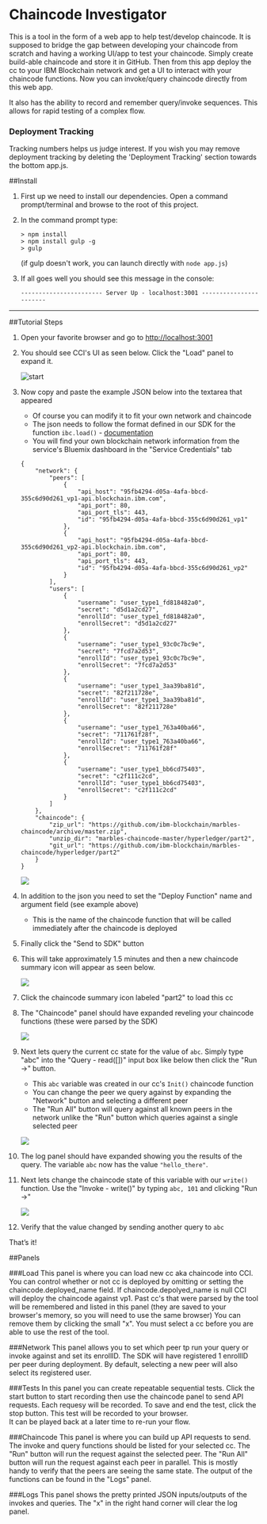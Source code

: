 # Chaincode Investigator
This is a tool in the form of a web app to help test/develop chaincode. 
It is supposed to bridge the gap between developing your chaincode from scratch and having a working UI/app to test your chaincode. 
Simply create build-able chaincode and store it in GitHub. 
Then from this app deploy the cc to your IBM Blockchain network and get a UI to interact with your chaincode functions. 
Now you can invoke/query chaincode directly from this web app. 

It also has the ability to record and remember query/invoke sequences.
This allows for rapid testing of a complex flow.

### Deployment Tracking
Tracking numbers helps us judge interest. If you wish you may remove deployment tracking by deleting the 'Deployment Tracking' section towards the bottom app.js.

##Install
1. First up we need to install our dependencies. Open a command prompt/terminal and browse to the root of this project.
1. In the command prompt type:

	```
	> npm install
	> npm install gulp -g
	> gulp
	```
	
	(if gulp doesn't work, you can launch directly with `node app.js`)
	
1. If all goes well you should see this message in the console:
	
	```
	----------------------- Server Up - localhost:3001 -----------------------
	```
***

##Tutorial Steps
1. Open your favorite browser and go to [http://localhost:3001](http://localhost:3001)
2. You should see CCI's UI as seen below. Click the "Load" panel to expand it.

	![start](/imgs/1_start.png)

3. Now copy and paste the example JSON below into the textarea that appeared
	- Of course you can modify it to fit your own network and chaincode
	- The json needs to follow the format defined in our SDK for the function `ibc.load()` - [documentation](https://github.com/IBM-Blockchain/ibm-blockchain-js#ibcjs)
	- You will find your own blockchain network information from the service's Bluemix dashboard in the "Service Credentials" tab

	```
	{
		"network": {
			"peers": [
				{
					"api_host": "95fb4294-d05a-4afa-bbcd-355c6d90d261_vp1-api.blockchain.ibm.com",
					"api_port": 80,
					"api_port_tls": 443,
					"id": "95fb4294-d05a-4afa-bbcd-355c6d90d261_vp1"
				},
				{
					"api_host": "95fb4294-d05a-4afa-bbcd-355c6d90d261_vp2-api.blockchain.ibm.com",
					"api_port": 80,
					"api_port_tls": 443,
					"id": "95fb4294-d05a-4afa-bbcd-355c6d90d261_vp2"
				}
			],
			"users": [
				{
					"username": "user_type1_fd818482a0",
					"secret": "d5d1a2cd27",
					"enrollId": "user_type1_fd818482a0",
					"enrollSecret": "d5d1a2cd27"
				},
				{
					"username": "user_type1_93c0c7bc9e",
					"secret": "7fcd7a2d53",
					"enrollId": "user_type1_93c0c7bc9e",
					"enrollSecret": "7fcd7a2d53"
				},
				{
					"username": "user_type1_3aa39ba81d",
					"secret": "82f211728e",
					"enrollId": "user_type1_3aa39ba81d",
					"enrollSecret": "82f211728e"
				},
				{
					"username": "user_type1_763a40ba66",
					"secret": "711761f28f",
					"enrollId": "user_type1_763a40ba66",
					"enrollSecret": "711761f28f"
				},
				{
					"username": "user_type1_bb6cd75403",
					"secret": "c2f111c2cd",
					"enrollId": "user_type1_bb6cd75403",
					"enrollSecret": "c2f111c2cd"
				}
			]
		},
		"chaincode": {
			"zip_url": "https://github.com/ibm-blockchain/marbles-chaincode/archive/master.zip",
			"unzip_dir": "marbles-chaincode-master/hyperledger/part2",
			"git_url": "https://github.com/ibm-blockchain/marbles-chaincode/hyperledger/part2"
		}
	}
	```

	![](/imgs/2_load.png)
	
1. In addition to the json you need to set the "Deploy Function" name and argument field (see example above)
	- This is the name of the chaincode function that will be called immediately after the chaincode is deployed

1. Finally click the "Send to SDK" button
1. This will take approximately 1.5 minutes and then a new chaincode summary icon will appear as seen below.

	![](/imgs/3_load.png) 
	
1. Click the chaincode summary icon labeled "part2" to load this cc
1. The "Chaincode" panel should have expanded reveling your chaincode functions (these were parsed by the SDK)

	![](/imgs/4_chaincode.png)
	
1. Next lets query the current cc state for the value of `abc`. Simply type "abc" into the "Query - read([])" input box like below then click the "Run ->" button.
	- This `abc` variable was created in our cc's `Init()` chaincode function
	- You can change the peer we query against by expanding the "Network" button and selecting a different peer
	- The "Run All" button will query against all known peers in the network unlike the "Run" button which queries against a single selected peer
	
	![](/imgs/5_chaincode.png)
	
1. The log panel should have expanded showing you the results of the query.  The variable `abc` now has the value `"hello_there"`.
1. Next lets change the chaincode state of this variable with our `write()` function. Use the "Invoke - write()" by typing `abc, 101` and clicking "Run ->"
	
	![](/imgs/6_chaincode.png)
	
1. Verify that the value changed by sending another query to `abc`

That’s it!


##Panels

###Load
This panel is where you can load new cc aka chaincode into CCI. 
You can control whether or not cc is deployed by omitting or setting the chaincode.deployed_name field. 
If chaincode.depolyed_name is null CCI will deploy the chaincode against vp1. 
Past cc's that were parsed by the tool will be remembered and listed in this panel (they are saved to your browser's memory, so you will need to use the same browser) 
You can remove them by clicking the small "x". 
You must select a cc before you are able to use the rest of the tool. 
 
###Network
This panel allows you to set which peer tp run your query or invoke against and set its enrollID. 
The SDK will have registered 1 enrollID per peer during deployment. 
By default, selecting a new peer will also select its registered user. 

###Tests
In this panel you can create repeatable sequential tests. 
Click the start button to start recording then use the chaincode panel to send API requests. 
Each requesy will be recorded. 
To save and end the test, click the stop button. 
This test will be recorded to your browser.  
It can be played back at a later time to re-run your flow.

###Chaincode
This panel is where you can build up API requests to send. 
The invoke and query functions should be listed for your selected cc. 
The "Run" button will run the request against the selected peer. 
The "Run All" button will run the request against each peer in parallel. 
This is mostly handy to verify that the peers are seeing the same state. 
The output of the functions can be found in the "Logs" panel.

###Logs
This panel shows the pretty printed JSON inputs/outputs of the invokes and queries. 
The "x" in the right hand corner will clear the log panel.
